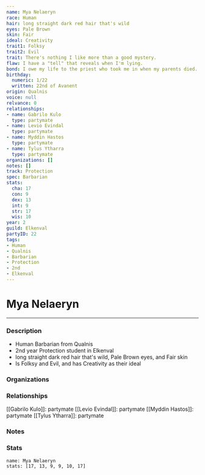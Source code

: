 ```yaml
---
name: Mya Nelaeryn
race: Human
hair: long straight dark red hair that's wild
eyes: Pale Brown
skin: Fair
ideal: Creativity
trait1: Folksy
trait2: Evil
trait: There's nothing I like more than a good mystery.
flaw: I have a "tell" that reveals when I'm lying.
bond: I owe my life to the priest who took me in when my parents died.
birthday:
  numeric: 1/22
  written: 22nd of Avanent
origin: Qualnis
voice: null
relvance: 0
relationships:
- name: Gabrilo Kulo
  type: partymate
- name: Levio Evindal
  type: partymate
- name: Myddin Hastos
  type: partymate
- name: Tylus Ytharra
  type: partymate
organizations: []
notes: []
track: Protection
spec: Barbarian
stats:
  cha: 17
  con: 9
  dex: 13
  int: 9
  str: 17
  wis: 10
year: 2
guild: Elkenval
partyID: 22
tags:
- Human
- Qualnis
- Barbarian
- Protection
- 2nd
- Elkenval
---
```

# Mya Nelaeryn
---
### Description
- Human Barbarian from Qualnis
- 2nd year Protection student in Elkenval
- long straight dark red hair that's wild, Pale Brown eyes, and Fair skin
- Is Folksy and Evil, and has Creativity as their ideal

### Organizations

### Relationships
[[Gabrilo Kulo]]: partymate
[[Levio Evindal]]: partymate
[[Myddin Hastos]]: partymate
[[Tylus Ytharra]]: partymate

### Notes

### Stats
```statblock
name: Mya Nelaeryn
stats: [17, 13, 9, 9, 10, 17]
```